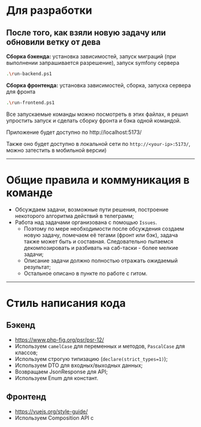 # Для разработки
## После того, как взяли новую задачу или обновили ветку от дева
**Сборка бэкенда:** установка зависимостей, запуск миграций (при выполнении запрашивается разрешение), запуск symfony сервера
```sh
.\run-backend.ps1
```

**Сборка фронтенда:** установка зависимостей, сборка, запуска сервера для фронта
```sh
.\run-frontend.ps1
```

Все запускаемые команды можно посмотреть в этих файлах, я решил упростить запуск и сделать сборку фронта и бэка одной командой.

Приложение будет доступно по http://localhost:5173/

Также оно будет доступно в локальной сети по `http://<your-ip>:5173/`, можно затестить в мобильной версии)

---
# Общие правила и коммуникация в команде
 - Обсуждаем задачи, возможные пути решения, построение некоторого алгоритма действий в телеграмм;
 - Работа над задачами организована с помощью `Issues`. 
   - Поэтому по мере необходимости после обсуждения создаем новую задачу, помечаем её тегами (фронт или бэк), задача также может быть и составная. Следовательно пытаемся декомпозировать и разбивать на саб-таски - более мелкие задачи;
   - Описание задачи должно полностью отражать ожидаемый результат;
   - Остальное описано в пункте по работе с гитом.
---

# Стиль написания кода

## Бэкенд
   - https://www.php-fig.org/psr/psr-12/
   - Используем `camelCase` для переменных и методов, `PascalCase` для классов;
   - Используем строгую типизацию (`declare(strict_types=1)`);
   - Используем DTO для входных/выходных данных;
   - Возвращаем JsonResponse для API;
   - Используем Enum для констант.
## Фронтенд 
   - https://vuejs.org/style-guide/
   - Используем Composition API с <script setup>;
   - Используем `camelCase` для методов и переменных, `PascalCase` для компонентов;
   - Используем `kebab-case` для Vue компонентов, `camelCase` для остальных.

Комментарии кода желательно оставлять только в необходимых местах, излишнее комментирование приводит к плохой читаемости кода.

# Для работы с гитом:

Создаем ветку от `dev`, называем так, как звучит ваша задача:

```git checkout origin/dev```

```git fetch```

```git pull```

Ну или `update` в пхп шторме

Создаем в Github issue, поменяем тегами (Backend, Frontend), там же можно сразу создать ветку **от ветки `dev`**

```git checkout -b «название» origin/dev```

коммиты тогда называем так: `<номер таски>-Название-коммита` (Осмысленные сообщения коммитов, чтобы по названию было понятно, что предполагает собой коммит)

Изменяете, пушите

## ! Пушить напрямую в мастер или дев нельзя !

После пуша в своей ветке `создаем пулл реквест` в `dev` и кидаем его другому бэку/фронту

### Смотрим код, пишем предложения и если все ок, то мержим этот пулл реквест в дев

### В ветку `master` будет сливаться стабильная версия.

---

# Настройка проекта перед разработкой
## Установить:
- `PhpStorm` (пока активировать триальный период, потом скину активатор)
- `PHP 8.2` (уже вышел 8.4 с большой обновой, но мне лень накатывать для этого проекта и менять конфигурацию в phpstorm)
- Установить `Composer`
- `Symfony  CLI`
- `NVM` (менеджер версий Node js), потом сделать nvm use <версия>. короче можно пока выбрать любую актуальную версию, потом все определимся, чтобы у всех была одинаковая.
- Установить `npm`
- Клонируем проект
- Ставим переносы строк `LF`, а не CRLF

**Сгенерировать JWT-ключи:**
```
mkdir -p config/jwt
openssl genpkey -algorithm RSA -out config/jwt/private.pem -aes256 -pass pass:<your_password>
openssl pkey -in config/jwt/private.pem -out config/jwt/public.pem -pubout -passin pass:<your_password>
```
Далее введенный в команду пароль нужно добавить в файл `.env`:
```
JWT_PASSPHRASE=your_password
```

**Решение проблемы долгих ответов от локального встроенного Symfony сервера:**_
Оптимизируем работу php в `php.ini` (в папке, где находится исполняемый файл `php.exe`):
- установить realpath_cache_size = 4096k
- установить realpath_cache_ttl = 7200

---

У каждого все будет локально, база у всех своя, поэтому обязательно при переходе к новой задачи запускаем команды, написанные в начале

Файл .env содержит переменные окружения, там будут указаны данные о вашей базе


# Структура проекта:
## Backend

- Весь код проекта распологается в `src`
  - Controller - контроллеры;
  - Entity - сущности БД;
  - Repository - запросы к БД;
  - DTO - классы для валидации request`ов;
  - Enum - классы, содержащие константы, используемые сущностями;
  - Helper - классы helper`ы, содержащие вспомогательные функции.

## Frontend
- Весь код проекта распологается в `frontend/src`
  - api - директория с логикой работы с `axios`, авторизацией и jwt;
  - assets - стили и логотип
  - components - компоненты
  - pages - страницы
  - router - логика работы с vue-router
  - store - vuex + localStorage
  - utils - вспомогательные функции, хелперы и тд

# Как фронтенд общается с бэкендом

## Раньше:
Пользователь переходит по URL, контроллер его обрабатывает и рендерит Twig. В нем опрокидывается файл Vue и фронт пишется в нем.
Также при необходимости с бека можно передать в twig какие-то данные, а из twig их передать на vue.
https://symfony.ru/doc/current/templates.html

В ином случае во vue файле нужно отправлять `fetch` запрос на получение данных на определенный URL, а бэк отправляет ответ.

## Сейчас мы перешли от монолитной к микросервисной архитектуре:
При авторизации бэкенд отправляет `jwt-token`, фронт запоминает его и вставляет в заголовки при дальнейших запросах на `/api`.

Без данного токена Symfony Security не отдаст запрашиваемые данные и не поймет, какой пользователь их запрашивает.
